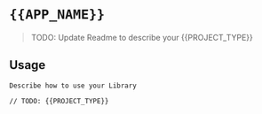 # `{{APP_NAME}}`

> TODO: Update Readme to describe your {{PROJECT_TYPE}}

## Usage

```
Describe how to use your Library

// TODO: {{PROJECT_TYPE}} 
```
